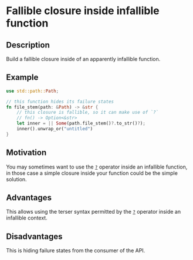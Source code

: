 # Fallible closure inside infallible function

## Description

Build a fallible closure inside of an apparently infallible function.

## Example

```rust
use std::path::Path;

// this function hides its failure states
fn file_stem(path: &Path) -> &str {
    // this closure is fallible, so it can make use of `?`
    // fn() -> Option<&str>
    let inner = || Some(path.file_stem()?.to_str()?);
    inner().unwrap_or("untitled")
}
```

## Motivation

You may sometimes want to use the [`?`] operator inside an infallible function,
in those case a simple closure inside your function could be the simple solution.

## Advantages

This allows using the terser syntax permitted by the [`?`] operator inside an
infallible context.

## Disadvantages

This is hiding failure states from the consumer of the API.


[`?`]: https://doc.rust-lang.org/reference/expressions/operator-expr.html#the-question-mark-operator
